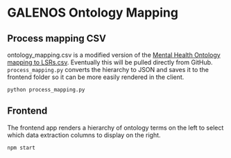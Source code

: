 # GALENOS Ontology Mapping

## Process mapping CSV

ontology_mapping.csv is a modified version of the [Mental Health Ontology mapping to LSRs.csv](https://github.com/galenos-project/mental-health-ontology/blob/main/Mapping%20to%20LSRs/Mental%20Health%20Ontology%20mapping%20to%20LSRs.csv). Eventually this will be pulled directly from GitHub. `process_mapping.py` converts the hierarchy to JSON and saves it to the frontend folder so it can be more easily rendered in the client.

```
python process_mapping.py
```

## Frontend

The frontend app renders a hierarchy of ontology terms on the left to select which data extraction columns to display on the right.

```
npm start
```
